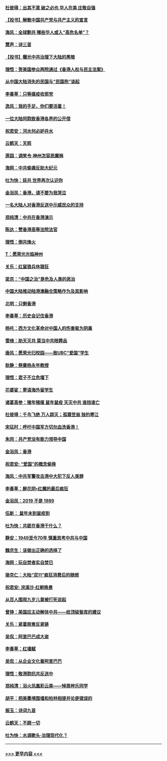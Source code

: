 #### [杜彼得：出其不意 破之必也 华人在美 庄敬自强](../pages/nsc993/n11679554.md?t=11260422) 
#### [【投书】解散中国共产党与共产主义的宣言](../pages/nsc993/n11679177.md?t=11260422) 
#### [海风：全球剿共 哪些华人或入“高危名单”？](../pages/nsc993/n11678617.md?t=11260422) 
#### [慧声：诗三首](../pages/nsc993/n11678848.md?t=11260422) 
#### [【投书】曝光中共治理下大陆的黑暗](../pages/nsc993/n11678674.md?t=11260422) 
#### [理悟：贺美国参众两院通过《香港人权与民主法案》](../pages/nsc993/n11678104.md?t=11260422) 
#### [从中国大陆消失的民国与“民国热”谈起](../pages/nsc993/n11678075.md?t=11260422) 
#### [李春草：只等瘟疫收邪党](../pages/nsc993/n11677308.md?t=11260422) 
#### [逸风：我的手足，你们要活着！](../pages/nsc993/n11676352.md?t=11260422) 
#### [一位大陆同胞致香港各界的公开信](../pages/nsc993/n11675761.md?t=11260422) 
#### [祝君安：河水何必妒井水](../pages/nsc993/n11675746.md?t=11260422) 
#### [云鹤天：天怒](../pages/nsc993/n11675718.md?t=11260422) 
#### [莲园：调笑令‧神州怎容恶魔祸](../pages/nsc993/n11675648.md?t=11260422) 
#### [海网：中共偷袭反助大纪元](../pages/nsc993/n11673515.md?t=11260422) 
#### [吐为快：妖共 世界再次认识你](../pages/nsc993/n11673506.md?t=11260422) 
#### [金浴凤：香港，请不要为我哭泣](../pages/nsc993/n11673248.md?t=11260422) 
#### [一名大陆人对香港反送中示威民众的支持](../pages/nsc993/n11672615.md?t=11260422) 
#### [郑纯清：中共在香港演示](../pages/nsc993/n11670539.md?t=11260422) 
#### [陈达：赞香港高等法院法官](../pages/nsc993/n11669542.md?t=11260422) 
#### [理悟：倒共烽火](../pages/nsc993/n11668844.md?t=11260422) 
#### [T：愿荣光光临神州](../pages/nsc993/n11668421.md?t=11260422) 
#### [关乐：红鼠狼兵休猖狂](../pages/nsc993/n11668378.md?t=11260422) 
#### [梁京：“中国之治”是危及人类的恶治](../pages/nsc993/n11668328.md?t=11260422) 
#### [中国大陆推动陆港澳融合策略作为及其影响](../pages/nsc993/n11668157.md?t=11260422) 
#### [北明：只剩香港](../pages/nsc993/n11668002.md?t=11260422) 
#### [李春草：历史会记住香港](../pages/nsc993/n11667927.md?t=11260422) 
#### [杨吒：西方文化革命对中国人的伤害极为阴毒](../pages/nsc993/n11664521.md?t=11260422) 
#### [雪绮：助天灭共 莫当中共陪葬品](../pages/nsc993/n11662650.md?t=11260422) 
#### [唐风：愿荣光归校园——致UBC“爱国”学生](../pages/nsc993/n11662194.md?t=11260422) 
#### [耿静：祭奠杨永年教授](../pages/nsc993/n11662514.md?t=11260422) 
#### [理悟：君子不立危墙下](../pages/nsc993/n11662172.md?t=11260422) 
#### [花婆娑：寄语海外留学生](../pages/nsc993/n11662121.md?t=11260422) 
#### [诸葛高参：猪年猪瘟 鼠年鼠疫 天灭中共 谁挡谁亡](../pages/nsc993/n11661980.md?t=11260422) 
#### [杜彼得：千鸟飞绝 万人踪灭；孤蓑笠翁 独钓寒江](../pages/nsc993/n11661170.md?t=11260422) 
#### [宋征时：呼吁中国军方切勿血洗香港！](../pages/nsc993/n11415318.md?t=11260422) 
#### [朱同：共产党没有能力领导中国](../pages/nsc993/n11660421.md?t=11260422) 
#### [金浴凤：香港](../pages/nsc993/n11660419.md?t=11260422) 
#### [祝君安: “爱国”的概念偷换](../pages/nsc993/n11659706.md?t=11260422) 
#### [海风：中共军警攻击港中大犯下反人类罪](../pages/nsc993/n11659632.md?t=11260422) 
#### [李春草：醉花阴•红魔的最后疯狂](../pages/nsc993/n11659287.md?t=11260422) 
#### [金浴凤：2019 不是 1989](../pages/nsc993/n11657663.md?t=11260422) 
#### [伍新： 鼠年未到鼠疫到](../pages/nsc993/n11655098.md?t=11260422) 
#### [吐为快：共匪在香港干什么？](../pages/nsc993/n11654891.md?t=11260422) 
#### [静安：1949至今70年 慎重思考中共与中国](../pages/nsc993/n11651244.md?t=11260422) 
#### [魏京生：该做出正确的选择了](../pages/nsc993/n11653084.md?t=11260422) 
#### [海网：玩自焚者实自焚已](../pages/nsc993/n11652423.md?t=11260422) 
#### [骆克仁：大陆“双11”疯狂消费后的随想](../pages/nsc993/n11652305.md?t=11260422) 
#### [祝君安: 浣溪沙·红朝晚景](../pages/nsc993/n11652258.md?t=11260422) 
#### [从百人围观九岁儿童被打死说起](../pages/nsc993/n11651030.md?t=11260422) 
#### [曾铮：美国应主动解体中共——给顶级智库的建议](../pages/nsc993/n11649888.md?t=11260422) 
#### [关乐：紧着脱套反紧链](../pages/nsc993/n11649069.md?t=11260422) 
#### [吴侃：阿里巴巴成大盗](../pages/nsc993/n11645523.md?t=11260422) 
#### [李春草：红墙赋](../pages/nsc993/n11646389.md?t=11260422) 
#### [吴侃：从企业文化看阿里巴巴](../pages/nsc993/n11645476.md?t=11260422) 
#### [理悟：敬港胞抗共反送中](../pages/nsc993/n11645466.md?t=11260422) 
#### [郑纯清：浴火凤凰彩云美——悼周梓乐同学](../pages/nsc993/n11645155.md?t=11260422) 
#### [胡平：把美墨境围墙和柏林相提并论是错误的](../pages/nsc993/n11645134.md?t=11260422) 
#### [振玉：诗词九首](../pages/nsc993/n11644081.md?t=11260422) 
#### [云鹤天：不顾一切](../pages/nsc993/n11643508.md?t=11260422) 
#### [吐为快：水调歌头·治理现代化？](../pages/nsc993/n11643485.md?t=11260422) 

----
#### [ >>> 更早内容 <<< ](../indexes/nsc993-earlier.md)
